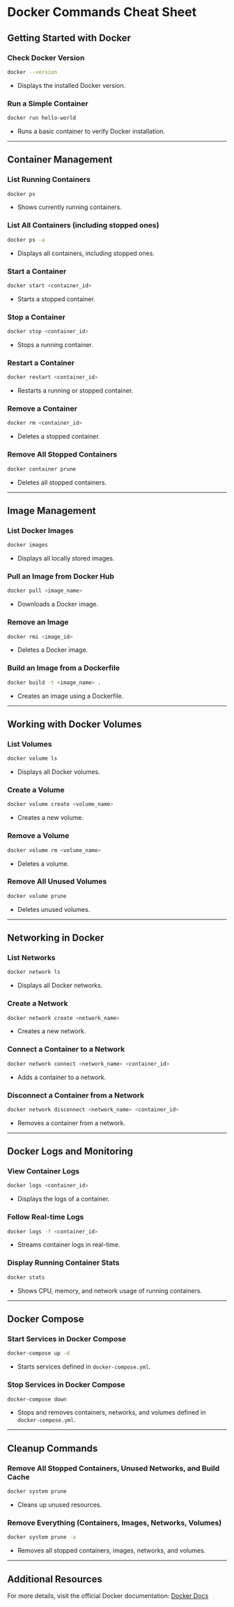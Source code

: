 # Docker Commands Cheat Sheet

## Getting Started with Docker

### Check Docker Version
```sh
docker --version
```
- Displays the installed Docker version.

### Run a Simple Container
```sh
docker run hello-world
```
- Runs a basic container to verify Docker installation.

---

## Container Management

### List Running Containers
```sh
docker ps
```
- Shows currently running containers.

### List All Containers (including stopped ones)
```sh
docker ps -a
```
- Displays all containers, including stopped ones.

### Start a Container
```sh
docker start <container_id>
```
- Starts a stopped container.

### Stop a Container
```sh
docker stop <container_id>
```
- Stops a running container.

### Restart a Container
```sh
docker restart <container_id>
```
- Restarts a running or stopped container.

### Remove a Container
```sh
docker rm <container_id>
```
- Deletes a stopped container.

### Remove All Stopped Containers
```sh
docker container prune
```
- Deletes all stopped containers.

---

## Image Management

### List Docker Images
```sh
docker images
```
- Displays all locally stored images.

### Pull an Image from Docker Hub
```sh
docker pull <image_name>
```
- Downloads a Docker image.

### Remove an Image
```sh
docker rmi <image_id>
```
- Deletes a Docker image.

### Build an Image from a Dockerfile
```sh
docker build -t <image_name> .
```
- Creates an image using a Dockerfile.

---

## Working with Docker Volumes

### List Volumes
```sh
docker volume ls
```
- Displays all Docker volumes.

### Create a Volume
```sh
docker volume create <volume_name>
```
- Creates a new volume.

### Remove a Volume
```sh
docker volume rm <volume_name>
```
- Deletes a volume.

### Remove All Unused Volumes
```sh
docker volume prune
```
- Deletes unused volumes.

---

## Networking in Docker

### List Networks
```sh
docker network ls
```
- Displays all Docker networks.

### Create a Network
```sh
docker network create <network_name>
```
- Creates a new network.

### Connect a Container to a Network
```sh
docker network connect <network_name> <container_id>
```
- Adds a container to a network.

### Disconnect a Container from a Network
```sh
docker network disconnect <network_name> <container_id>
```
- Removes a container from a network.

---

## Docker Logs and Monitoring

### View Container Logs
```sh
docker logs <container_id>
```
- Displays the logs of a container.

### Follow Real-time Logs
```sh
docker logs -f <container_id>
```
- Streams container logs in real-time.

### Display Running Container Stats
```sh
docker stats
```
- Shows CPU, memory, and network usage of running containers.

---

## Docker Compose

### Start Services in Docker Compose
```sh
docker-compose up -d
```
- Starts services defined in `docker-compose.yml`.

### Stop Services in Docker Compose
```sh
docker-compose down
```
- Stops and removes containers, networks, and volumes defined in `docker-compose.yml`.

---

## Cleanup Commands

### Remove All Stopped Containers, Unused Networks, and Build Cache
```sh
docker system prune
```
- Cleans up unused resources.

### Remove Everything (Containers, Images, Networks, Volumes)
```sh
docker system prune -a
```
- Removes all stopped containers, images, networks, and volumes.

---

## Additional Resources
For more details, visit the official Docker documentation: [Docker Docs](https://docs.docker.com/)
